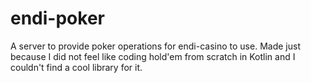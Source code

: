 # endi-poker
A server to provide poker operations for endi-casino to use. Made just because I did not feel like coding hold'em from scratch in Kotlin and I couldn't find a cool library for it.
